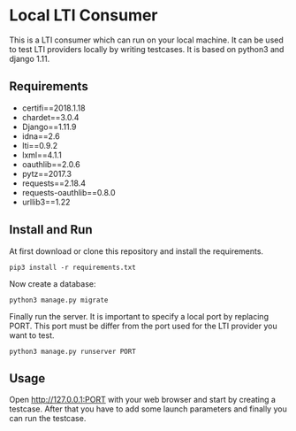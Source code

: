 # Local LTI Consumer
This is a LTI consumer which can run on your local machine. It can be used to test LTI providers locally by writing testcases. It is based on python3 and django 1.11.

## Requirements
* certifi==2018.1.18
* chardet==3.0.4
* Django==1.11.9
* idna==2.6
* lti==0.9.2
* lxml==4.1.1
* oauthlib==2.0.6
* pytz==2017.3
* requests==2.18.4
* requests-oauthlib==0.8.0
* urllib3==1.22

## Install and Run
At first download or clone this repository and install the requirements.

```
pip3 install -r requirements.txt
```

Now create a database:

```
python3 manage.py migrate
```

Finally run the server. It is important to specify a local port by replacing PORT. This port must be differ from the port used for the LTI provider you want to test.

```
python3 manage.py runserver PORT
```

## Usage
Open http://127.0.0.1:PORT with your web browser and start by creating a testcase. After that you have to add some launch parameters and finally you can run the testcase.
